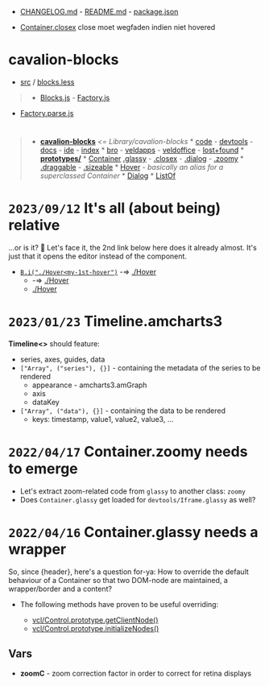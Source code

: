* [CHANGELOG.md]() - [README.md]() - [package.json]()

> 
* [Container.closex]([prototypes/:]) close moet wegfaden indien niet hovered

# cavalion-blocks

* [src](:/) / [blocks.less](src/:)

> * [Blocks.js](src/:) - [Factory.js](src/:)
* [Factory.parse.js](src/:)

# 

> * **[cavalion-blocks](src/:/)** _<= Library/cavalion-blocks_
	* [code](src/cavalion-blocks/:/) - [devtools](src/cavalion-blocks/:/) - [docs](src/cavalion-blocks/:/) - [ide](src/cavalion-blocks/:/) - [index](src/cavalion-blocks/:/)
	* [bro](src/cavalion-blocks/:/) - [veldapps](src/cavalion-blocks/:/) - [veldoffice](src/cavalion-blocks/:/) - [lost+found](src/cavalion-blocks/:/)
	* **[prototypes/](src/:)**
		* [Container](src/prototypes/:.js) [.glassy](src/prototypes/Container:.js) - [.closex](src/prototypes/Container:.js) - [.dialog](src/prototypes/Container:.js) - [.zoomy](src/prototypes/Container:.js)
			* [.draggable](src/prototypes/Container:.js) - [.sizeable](src/prototypes/Container:.js)
		* [Hover](src/prototypes/:.js) - _basically an alias for a superclassed Container_
		* [Dialog](src/prototypes/:.js) 
		* [ListOf](src/prototypes/:.js)

# `2023/09/12` It's all (about being) relative

...or is it? 🤔 Let's face it, the 2nd link below here does it already almost. It's just that it opens the editor instead of the component.

* [`B.i("./Hover<my-1st-hover")`](`!`) -=> [./Hover<my-1st-hover>]([!])
	* -=> [./Hover<my-1st-hover>](<[!]>)
	* [./Hover]([!])

# `2023/01/23` Timeline.amcharts3

**Timeline<>** should feature:

* series, axes, guides, data
* `["Array", ("series"), {}]` - containing the metadata of the series to be rendered
	* appearance - amcharts3.amGraph
	* axis
	* dataKey
* `["Array", ("data"), {}]` - containing the data to be rendered
	* keys: timestamp, value1, value2, value3, ...

# `2022/04/17` Container.zoomy needs to emerge

* Let's extract zoom-related code from `glassy` to another class: `zoomy`
* Does `Container.glassy` get loaded for `devtools/Iframe.glassy` as well?

# `2022/04/16` Container.glassy needs a wrapper

So, since {header}, here's a question for-ya: How to override the default behaviour of a Container so that two DOM-node are maintained, a wrapper/border and a content?

* The following methods have proven to be useful overriding:

	* [vcl/Control.prototype.getClientNode()](lib:)
	* [vcl/Control.prototype.initializeNodes()](lib:)

## Vars

* **zoomC** - zoom correction factor in order to correct for retina displays
